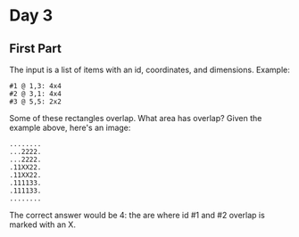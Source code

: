 # Day 3

## First Part

The input is a list of items with an id, coordinates, and dimensions.
Example:

```
#1 @ 1,3: 4x4
#2 @ 3,1: 4x4
#3 @ 5,5: 2x2
```

Some of these rectangles overlap. What area has overlap? Given the
example above, here's an image:

```
........
...2222.
...2222.
.11XX22.
.11XX22.
.111133.
.111133.
........
```

The correct answer would be 4: the are where id #1 and #2 overlap is
marked with an X.
